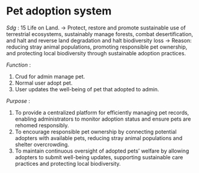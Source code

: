 ﻿# Pet adoption system
*Sdg* : 15 Life on Land. 
    -> Protect, restore and promote sustainable use of terrestrial ecosystems, sustainably manage forests, combat desertification, and halt and reverse land degradation and halt biodiversity loss
    -> Reason: reducing stray animal populations, promoting responsible pet ownership, and protecting local biodiversity through sustainable adoption practices.

*Function* :
1. Crud for admin manage pet. 
2. Normal user adopt pet.
3. User updates the well-being of pet that adopted to admin.

*Purpose* :
1. To provide a centralized platform for efficiently managing pet records, enabling administrators to monitor adoption status and ensure pets are rehomed responsibly.
2. To encourage responsible pet ownership by connecting potential adopters with available pets, reducing stray animal populations and shelter overcrowding.
3. To maintain continuous oversight of adopted pets’ welfare by allowing adopters to submit well-being updates, supporting sustainable care practices and protecting local biodiversity.




